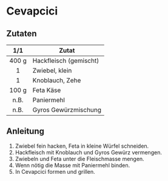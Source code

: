 # Cevapcici

## Zutaten

|  1/1  | Zutat                     |
|:-----:|---------------------------|
| 400 g | Hackfleisch (gemischt)    |
|   1   | Zwiebel, klein            |
|   1   | Knoblauch, Zehe           |
| 100 g | Feta Käse                 |
|  n.B. | Paniermehl                |
|  n.B. | Gyros Gewürzmischung      |

## Anleitung

1) Zwiebel fein hacken, Feta in kleine Würfel schneiden.
2) Hackfleisch mit Knoblauch und Gyros Gewürz vermengen.
3) Zwiebeln und Feta unter die Fleischmasse mengen.
4) Wenn nötig die Masse mit Paniermehl binden.
5) In Cevapcici formen und grillen.
